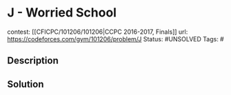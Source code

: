 # J - Worried School

contest: [[CFICPC/101206/101206|CCPC 2016-2017, Finals]]
url: https://codeforces.com/gym/101206/problem/J
Status: #UNSOLVED
Tags: #

## Description

## Solution

